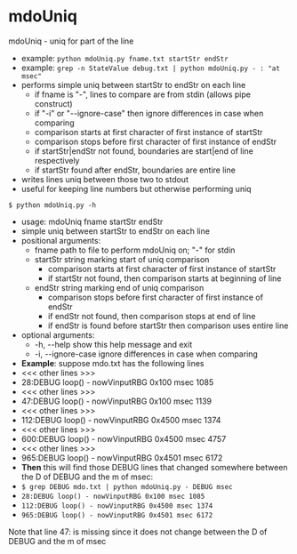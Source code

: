 # mdoUniq

mdoUniq - uniq for part of the line
- example: `python mdoUniq.py fname.txt startStr endStr`
- example: `grep -n StateValue debug.txt | python mdoUniq.py - : "at msec"`
- performs simple uniq between startStr to endStr on each line
  - if fname is "-", lines to compare are from stdin (allows pipe construct)
  - if "-i" or "--ignore-case" then ignore differences in case when comparing
  - comparison starts at first character of first instance of startStr
  - comparison stops before first character of first instance of endStr
  - if startStr|endStr not found, boundaries are start|end of line respectively
  - if startStr found after endStr, boundaries are entire line
- writes lines uniq between those two to stdout
- useful for keeping line numbers but otherwise performing uniq

`$ python mdoUniq.py -h`
- usage: mdoUniq fname startStr endStr
- simple uniq between startStr to endStr on each line
- positional arguments:
  - fname              path to file to perform mdoUniq on; "-" for stdin
  - startStr           string marking start of uniq comparison
    - comparison starts at first character of first instance of startStr
    - if startStr not found, then comparison starts at beginning of line
  - endStr             string marking end of uniq comparison
    - comparison stops before first character of first instance of endStr
    - if endStr not found, then comparison stops at end of line
    - if endStr is found before startStr then comparison uses entire line
- optional arguments:
  - -h, --help         show this help message and exit
  - -i, --ignore-case  ignore differences in case when comparing
- **Example**: suppose mdo.txt has the following lines
- <<< other lines >>>
- 28:DEBUG loop() - nowVinputRBG 0x100 msec 1085
- <<< other lines >>>
- 47:DEBUG loop() - nowVinputRBG 0x100 msec 1139
- <<< other lines >>>
- 112:DEBUG loop() - nowVinputRBG 0x4500 msec 1374
- <<< other lines >>>
- 600:DEBUG loop() - nowVinputRBG 0x4500 msec 4757
- <<< other lines >>>
- 965:DEBUG loop() - nowVinputRBG 0x4501 msec 6172
- **Then** this will find those DEBUG lines that changed somewhere between the D of DEBUG and the m of msec:
- `$ grep DEBUG mdo.txt | python mdoUniq.py - DEBUG msec`
- `28:DEBUG loop() - nowVinputRBG 0x100 msec 1085`
- `112:DEBUG loop() - nowVinputRBG 0x4500 msec 1374`
- `965:DEBUG loop() - nowVinputRBG 0x4501 msec 6172`

Note that line 47: is missing since it does not change between the D of DEBUG and the m of msec
